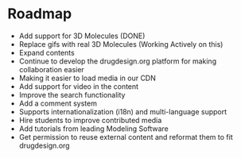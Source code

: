 # Roadmap

- Add support for 3D Molecules (DONE)
- Replace gifs with real 3D Molecules (Working Actively on this)
- Expand contents
- Continue to develop the drugdesign.org platform for making collaboration easier
- Making it easier to load media in our CDN
- Add support for video in the content
- Improve the search functionality
- Add a comment system
- Supports internationalization (i18n) and multi-language support
- Hire students to improve contributed media
- Add tutorials from leading Modeling Software
- Get permission to reuse external content and reformat them to fit drugdesign.org